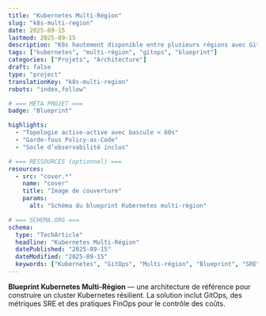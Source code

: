 ```yaml
---
title: "Kubernetes Multi-Région"
slug: "k8s-multi-region"
date: 2025-09-15
lastmod: 2025-09-15
description: "K8s hautement disponible entre plusieurs régions avec GitOps."
tags: ["kubernetes", "multi-région", "gitops", "blueprint"]
categories: ["Projets", "Architecture"]
draft: false
type: "project"
translationKey: "k8s-multi-region"
robots: "index,follow"

# === MÉTA PROJET ===
badge: "Blueprint"

highlights:
  - "Topologie active-active avec bascule < 60s"
  - "Garde-fous Policy-as-Code"
  - "Socle d’observabilité inclus"

# === RESSOURCES (optionnel) ===
resources:
  - src: "cover.*"
    name: "cover"
    title: "Image de couverture"
    params:
      alt: "Schéma du blueprint Kubernetes multi-région"

# === SCHEMA.ORG ===
schema:
  type: "TechArticle"
  headline: "Kubernetes Multi-Région"
  datePublished: "2025-09-15"
  dateModified: "2025-09-15"
  keywords: ["Kubernetes", "GitOps", "Multi-région", "Blueprint", "SRE", "FinOps"]
---
```


**Blueprint Kubernetes Multi-Région** — une architecture de référence pour construire un cluster Kubernetes résilient.
La solution inclut GitOps, des métriques SRE et des pratiques FinOps pour le contrôle des coûts.
